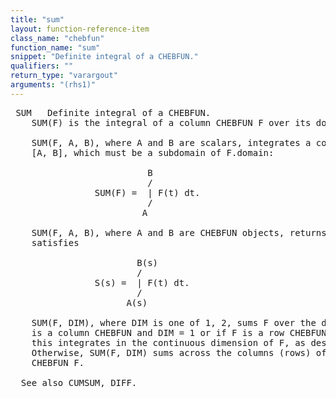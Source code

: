```yaml
---
title: "sum"
layout: function-reference-item
class_name: "chebfun"
function_name: "sum"
snippet: "Definite integral of a CHEBFUN."
qualifiers: ""
return_type: "varargout"
arguments: "(rhs1)"
---
```


<pre class="help-text"> SUM   Definite integral of a CHEBFUN.
    SUM(F) is the integral of a column CHEBFUN F over its domain of definition.
 
    SUM(F, A, B), where A and B are scalars, integrates a column CHEBFUN F over
    [A, B], which must be a subdomain of F.domain:
 
                          B
                          /
                SUM(F) =  | F(t) dt.
                          /
                         A
 
    SUM(F, A, B), where A and B are CHEBFUN objects, returns a CHEBFUN S which
    satisfies
 
                        B(s)
                        /
                S(s) =  | F(t) dt.
                        /
                      A(s)
 
    SUM(F, DIM), where DIM is one of 1, 2, sums F over the dimension DIM. If F
    is a column CHEBFUN and DIM = 1 or if F is a row CHEBFUN and DIM = 2 then
    this integrates in the continuous dimension of F, as described above.
    Otherwise, SUM(F, DIM) sums across the columns (rows) of the column (row)
    CHEBFUN F.
 
  See also CUMSUM, DIFF.
</pre>